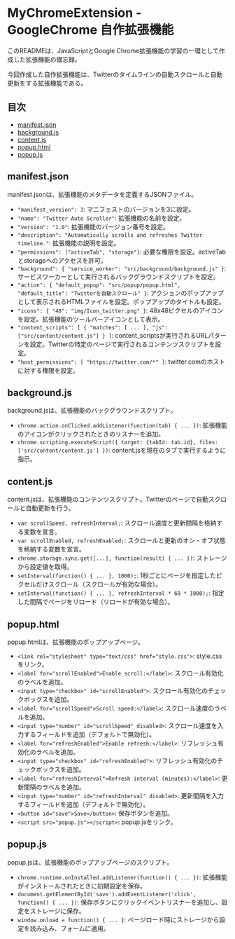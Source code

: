 # MyChromeExtension - GoogleChrome 自作拡張機能

このREADMEは、JavaScriptとGoogle Chrome拡張機能の学習の一環として作成した拡張機能の備忘録。

今回作成した自作拡張機能は、Twitterのタイムラインの自動スクロールと自動更新をする拡張機能である。

## 目次
- [manifest.json](#manifestjson)
- [background.js](#backgroundjs)
- [content.js](#contentjs)
- [popup.html](#popuphtml)
- [popup.js](#popupjs)


## manifest.json
manifest.jsonは、拡張機能のメタデータを定義するJSONファイル。

- `"manifest_version": 3`: マニフェストのバージョンを3に設定。
- `"name": "Twitter Auto Scroller"`: 拡張機能の名前を設定。
- `"version": "1.0"`: 拡張機能のバージョン番号を設定。
- `"description": "Automatically scrolls and refreshes Twitter timeline."`: 拡張機能の説明を設定。
- `"permissions": ["activeTab", "storage"]`: 必要な権限を設定。activeTabとstorageへのアクセスを許可。
- `"background": { "service_worker": "src/background/background.js" }`: サービスワーカーとして実行されるバックグラウンドスクリプトを設定。
- `"action": { "default_popup": "src/popup/popup.html", "default_title": "Twitterを自動スクロール" }`: アクションのポップアップとして表示されるHTMLファイルを設定。ポップアップのタイトルも設定。
- `"icons": { "48": "img/Icon_twitter.png" }`: 48x48ピクセルのアイコンを設定。拡張機能のツールバーアイコンとして表示。
- `"content_scripts": [ { "matches": [ ... ], "js": ["src/content/content.js"] } ]`: content_scriptsが実行されるURLパターンを設定。Twitterの特定のページで実行されるコンテンツスクリプトを設定。
- `"host_permissions": [ "https://twitter.com/*" ]`: twitter.comのホストに対する権限を設定。

## background.js
background.jsは、拡張機能のバックグラウンドスクリプト。

- `chrome.action.onClicked.addListener(function(tab) { ... })`: 拡張機能のアイコンがクリックされたときのリスナーを追加。
- `chrome.scripting.executeScript({ target: {tabId: tab.id}, files: ['src/content/content.js'] })`: content.jsを現在のタブで実行するように指示。

## content.js
content.jsは、拡張機能のコンテンツスクリプト。Twitterのページで自動スクロールと自動更新を行う。

- `var scrollSpeed, refreshInterval;`: スクロール速度と更新間隔を格納する変数を宣言。
- `var scrollEnabled, refreshEnabled;`: スクロールと更新のオン・オフ状態を格納する変数を宣言。
- `chrome.storage.sync.get([...], function(result) { ... })`: ストレージから設定値を取得。
- `setInterval(function() { ... }, 1000);`: 1秒ごとにページを指定したピクセルだけスクロール（スクロールが有効な場合）。
- `setInterval(function() { ... }, refreshInterval * 60 * 1000);`: 指定した間隔でページをリロード（リロードが有効な場合）。

## popup.html
popup.htmlは、拡張機能のポップアップページ。

- `<link rel="stylesheet" type="text/css" href="style.css">`: style.cssをリンク。
- `<label for="scrollEnabled">Enable scroll:</label>`: スクロール有効化のラベルを追加。
- `<input type="checkbox" id="scrollEnabled">`: スクロール有効化のチェックボックスを追加。
- `<label for="scrollSpeed">Scroll speed:</label>`: スクロール速度のラベルを追加。
- `<input type="number" id="scrollSpeed" disabled>`: スクロール速度を入力するフィールドを追加（デフォルトで無効化）。
- `<label for="refreshEnabled">Enable refresh:</label>`: リフレッシュ有効化のラベルを追加。
- `<input type="checkbox" id="refreshEnabled">`: リフレッシュ有効化のチェックボックスを追加。
- `<label for="refreshInterval">Refresh interval (minutes):</label>`: 更新間隔のラベルを追加。
- `<input type="number" id="refreshInterval" disabled>`: 更新間隔を入力するフィールドを追加（デフォルトで無効化）。
- `<button id="save">Save</button>`: 保存ボタンを追加。
- `<script src="popup.js"></script>`: popup.jsをリンク。

## popup.js
popup.jsは、拡張機能のポップアップページのスクリプト。

- `chrome.runtime.onInstalled.addListener(function() { ... })`: 拡張機能がインストールされたときに初期設定を保存。
- `document.getElementById('save').addEventListener('click', function() { ... })`: 保存ボタンにクリックイベントリスナーを追加し、設定をストレージに保存。
- `window.onload = function() { ... }`: ページロード時にストレージから設定を読み込み、フォームに適用。
